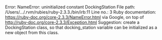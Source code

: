 Error: NameError: uninitialized constant DockingStation
File path: /Users/.../.rvm/rubies/ruby-2.3.3./bin/irb:11
Line no.: 3
Ruby documentation: https://ruby-doc.org/core-2.3.3/NameError.html via Google, on top of http://ruby-doc.org/core-2.3.3/Exception.html
Suggestion: create a DockingStation class, so that docking_station variable can be initialized as a new object from this class.
